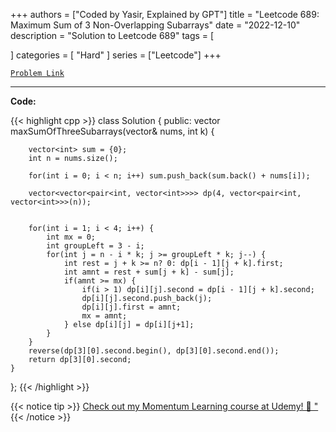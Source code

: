 
+++
authors = ["Coded by Yasir, Explained by GPT"]
title = "Leetcode 689: Maximum Sum of 3 Non-Overlapping Subarrays"
date = "2022-12-10"
description = "Solution to Leetcode 689"
tags = [
    
]
categories = [
    "Hard"
]
series = ["Leetcode"]
+++



[`Problem Link`](https://leetcode.com/problems/maximum-sum-of-3-non-overlapping-subarrays/description/)

---

**Code:**

{{< highlight cpp >}}
class Solution {
public:
    vector<int> maxSumOfThreeSubarrays(vector<int>& nums, int k) {

        vector<int> sum = {0};
        int n = nums.size();

        for(int i = 0; i < n; i++) sum.push_back(sum.back() + nums[i]);

        vector<vector<pair<int, vector<int>>>> dp(4, vector<pair<int, vector<int>>>(n));
        
        
        for(int i = 1; i < 4; i++) {
            int mx = 0;
            int groupLeft = 3 - i;
            for(int j = n - i * k; j >= groupLeft * k; j--) {
                int rest = j + k >= n? 0: dp[i - 1][j + k].first;
                int amnt = rest + sum[j + k] - sum[j];
                if(amnt >= mx) {
                    if(i > 1) dp[i][j].second = dp[i - 1][j + k].second;
                    dp[i][j].second.push_back(j);
                    dp[i][j].first = amnt;
                    mx = amnt;
                } else dp[i][j] = dp[i][j+1];
            }
        }
        reverse(dp[3][0].second.begin(), dp[3][0].second.end());
        return dp[3][0].second;
    }

};
{{< /highlight >}}



{{< notice tip >}}
[Check out my Momentum Learning course at Udemy! 🚀 "](https://www.udemy.com/course/blind-75-the-data-structures-and-algorithms-essentials/)
{{< /notice >}}

